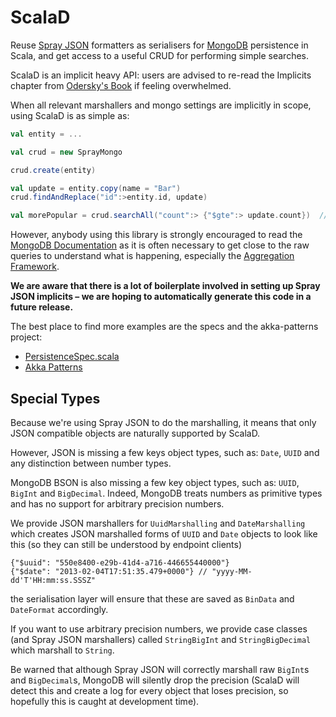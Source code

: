 # ScalaD

Reuse [Spray JSON](http://github.com/spray/spray-json/) formatters as serialisers for [MongoDB](http://www.mongodb.org) persistence in Scala, and get access to a useful CRUD for performing simple searches.

ScalaD is an implicit heavy API: users are advised to re-read the Implicits chapter from [Odersky's Book](http://www.amazon.com/dp/0981531644) if feeling overwhelmed.


When all relevant marshallers and mongo settings are implicitly in scope, using ScalaD is as simple as:

```scala
val entity = ...

val crud = new SprayMongo

crud.create(entity)

val update = entity.copy(name = "Bar")
crud.findAndReplace("id":>entity.id, update)

val morePopular = crud.searchAll("count":> {"$gte":> update.count})  // awesome DSL for JSON
```

However, anybody using this library is strongly encouraged to read the [MongoDB Documentation](http://docs.mongodb.org/manual/) as it is often necessary to get close to the raw queries to understand what is happening, especially the [Aggregation Framework](http://docs.mongodb.org/manual/applications/aggregation/).

**We are aware that there is a lot of boilerplate involved in setting up Spray JSON implicits – we are hoping to automatically generate this code in a future release.**

The best place to find more examples are the specs and the akka-patterns project:

* [PersistenceSpec.scala](src/test/scala/org/cakesolutions/scalad/mongo/sprayjson/PersistenceSpec.scala)
* [Akka Patterns](https://github.com/janm399/akka-patterns)


## Special Types

Because we're using Spray JSON to do the marshalling, it means that only JSON compatible objects are naturally supported by ScalaD.

However, JSON is missing a few keys object types, such as: `Date`, `UUID` and any distinction between number types.

MongoDB BSON is also missing a few key object types, such as: `UUID`, `BigInt` and `BigDecimal`. Indeed, MongoDB treats numbers as primitive types and has no support for arbitrary precision numbers.


We provide JSON marshallers for `UuidMarshalling` and `DateMarshalling` which creates JSON marshalled forms of `UUID` and `Date` objects to look like this (so they can still be understood by endpoint clients)

```
{"$uuid": "550e8400-e29b-41d4-a716-446655440000"}
{"$date": "2013-02-04T17:51:35.479+0000"} // "yyyy-MM-dd'T'HH:mm:ss.SSSZ"
```

the serialisation layer will ensure that these are saved as `BinData` and `DateFormat` accordingly.


If you want to use arbitrary precision numbers, we provide case classes (and Spray JSON marshallers) called `StringBigInt` and `StringBigDecimal` which marshall to `String`.


Be warned that although Spray JSON will correctly marshall raw `BigInt`s and `BigDecimal`s, MongoDB will silently drop the precision (ScalaD will detect this and create a log for every object that loses precision, so hopefully this is caught at development time).
